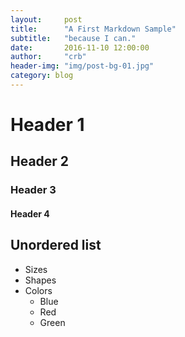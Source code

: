 ```yaml
---
layout:     post
title:      "A First Markdown Sample"
subtitle:   "because I can."
date:       2016-11-10 12:00:00
author:     "crb"
header-img: "img/post-bg-01.jpg"
category: blog
---
```


# Header 1
## Header 2
### Header 3
#### Header 4



## Unordered list
* Sizes
* Shapes
* Colors
  * Blue
  * Red
  * Green
